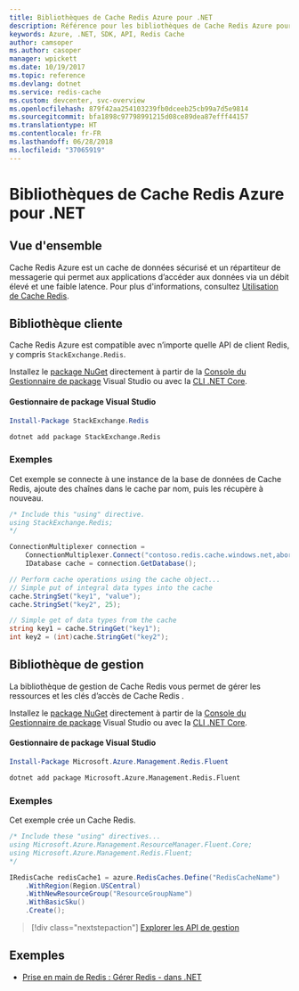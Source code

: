 ```yaml
---
title: Bibliothèques de Cache Redis Azure pour .NET
description: Référence pour les bibliothèques de Cache Redis Azure pour .NET
keywords: Azure, .NET, SDK, API, Redis Cache
author: camsoper
ms.author: casoper
manager: wpickett
ms.date: 10/19/2017
ms.topic: reference
ms.devlang: dotnet
ms.service: redis-cache
ms.custom: devcenter, svc-overview
ms.openlocfilehash: 879f42aa254103239fb0dceeb25cb99a7d5e9814
ms.sourcegitcommit: bfa1898c97798991215d08ce89dea87efff44157
ms.translationtype: HT
ms.contentlocale: fr-FR
ms.lasthandoff: 06/28/2018
ms.locfileid: "37065919"
---
```

# <a name="azure-redis-cache-libraries-for-net"></a>Bibliothèques de Cache Redis Azure pour .NET

## <a name="overview"></a>Vue d'ensemble

Cache Redis Azure est un cache de données sécurisé et un répartiteur de messagerie qui permet aux applications d’accéder aux données via un débit élevé et une faible latence.  Pour plus d'informations, consultez [Utilisation de Cache Redis](https://docs.microsoft.com/azure/redis-cache/cache-dotnet-how-to-use-azure-redis-cache).

## <a name="client-library"></a>Bibliothèque cliente

Cache Redis Azure est compatible avec n’importe quelle API de client Redis, y compris `StackExchange.Redis`.

Installez le [package NuGet](https://www.nuget.org/packages/StackExchange.Redis) directement à partir de la [Console du Gestionnaire de package][PackageManager] Visual Studio ou avec la [CLI .NET Core][DotNetCLI].

#### <a name="visual-studio-package-manager"></a>Gestionnaire de package Visual Studio

```powershell
Install-Package StackExchange.Redis
```

```bash
dotnet add package StackExchange.Redis
```

### <a name="example"></a>Exemples

Cet exemple se connecte à une instance de la base de données de Cache Redis, ajoute des chaînes dans le cache par nom, puis les récupère à nouveau.

```csharp
/* Include this "using" directive.
using StackExchange.Redis;
*/

ConnectionMultiplexer connection = 
    ConnectionMultiplexer.Connect("contoso.redis.cache.windows.net,abortConnect=false,ssl=true,password=...");
    IDatabase cache = connection.GetDatabase();

// Perform cache operations using the cache object...
// Simple put of integral data types into the cache
cache.StringSet("key1", "value");
cache.StringSet("key2", 25);

// Simple get of data types from the cache
string key1 = cache.StringGet("key1");
int key2 = (int)cache.StringGet("key2");
```

## <a name="management-library"></a>Bibliothèque de gestion

La bibliothèque de gestion de Cache Redis vous permet de gérer les ressources et les clés d’accès de Cache Redis .

Installez le [package NuGet](https://www.nuget.org/packages/Microsoft.Azure.Management.Redis.Fluent) directement à partir de la [Console du Gestionnaire de package][PackageManager] Visual Studio ou avec la [CLI .NET Core][DotNetCLI].

#### <a name="visual-studio-package-manager"></a>Gestionnaire de package Visual Studio

```powershell
Install-Package Microsoft.Azure.Management.Redis.Fluent
```

```bash
dotnet add package Microsoft.Azure.Management.Redis.Fluent
```

### <a name="example"></a>Exemples

Cet exemple crée un Cache Redis.

```csharp
/* Include these "using" directives...
using Microsoft.Azure.Management.ResourceManager.Fluent.Core;
using Microsoft.Azure.Management.Redis.Fluent;
*/

IRedisCache redisCache1 = azure.RedisCaches.Define("RedisCacheName")
    .WithRegion(Region.USCentral)
    .WithNewResourceGroup("ResourceGroupName")
    .WithBasicSku()
    .Create();
```

> [!div class="nextstepaction"]
> [Explorer les API de gestion](/dotnet/api/overview/azure/rediscache/management)


## <a name="samples"></a>Exemples

* [Prise en main de Redis : Gérer Redis - dans .NET](https://github.com/Azure-Samples/redis-cache-dotnet-manage-cache)

[PackageManager]: https://docs.microsoft.com/nuget/tools/package-manager-console
[DotNetCLI]: https://docs.microsoft.com/dotnet/core/tools/dotnet-add-package
